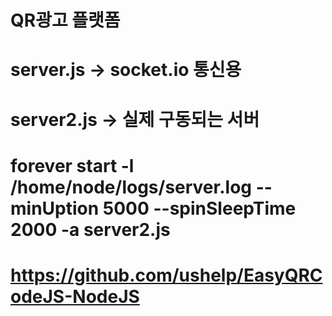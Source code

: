 # QR광고 플랫폼

# server.js -> socket.io 통신용

# server2.js -> 실제 구동되는 서버 

# forever start -l /home/node/logs/server.log --minUption 5000 --spinSleepTime 2000 -a server2.js

# https://github.com/ushelp/EasyQRCodeJS-NodeJS
